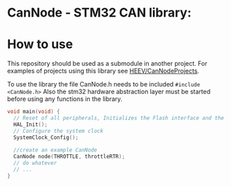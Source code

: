 # CanNode - STM32 CAN library:

# How to use
This repository should be used as a submodule in another project. For examples of projects using this library see 
[HEEV/CanNodeProjects](https://github.com/HEEV/CanNodeProjects). 

To use the library the file CanNode.h needs to be included `#include <CanNode.h>` Also the stm32 hardware abstraction layer
must be started before using any functions in the library. 

```cpp
void main(void) {
  // Reset of all peripherals, Initializes the Flash interface and the Systick.                   
  HAL_Init();                                                                                     
  // Configure the system clock                                                                   
  SystemClock_Config();  
  
  //create an example CanNode
  CanNode node(THROTTLE, throttleRTR);
  // do whatever
  // ...
}
```

